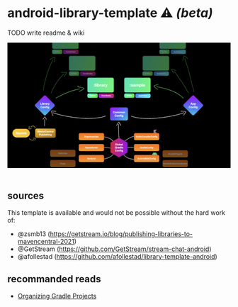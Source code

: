 # android-library-template ⚠️ _(beta)_
TODO write readme & wiki

<img src="art/lib-diagram.jpeg"><br><br>

## sources
This template is available and would not be possible without the hard work of:
- @zsmb13 (https://getstream.io/blog/publishing-libraries-to-mavencentral-2021)
- @GetStream (https://github.com/GetStream/stream-chat-android)
- @afollestad (https://github.com/afollestad/library-template-android)

## recommanded reads
- [Organizing Gradle Projects](https://docs.gradle.org/current/userguide/organizing_gradle_projects.html)

